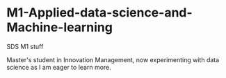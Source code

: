 # M1-Applied-data-science-and-Machine-learning
SDS M1 stuff

Master's student in Innovation Management, now experimenting with data science as I am eager to learn more.
